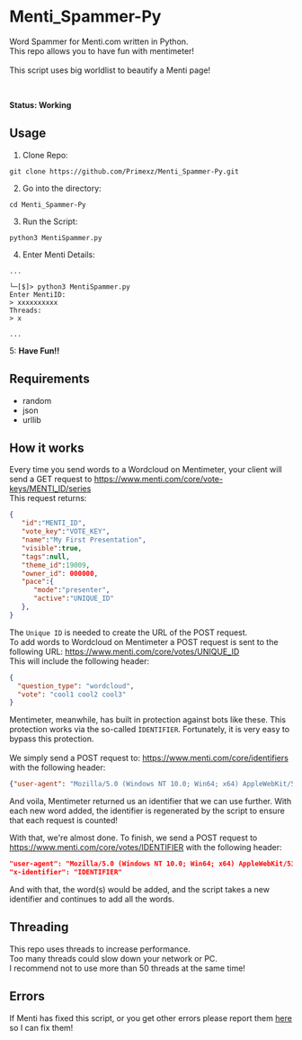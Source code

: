 # Menti_Spammer-Py

Word Spammer for Menti.com written in Python.<br>
This repo allows you to have fun with mentimeter!
<br><br>
This script uses big worldlist to beautify a Menti page!

<br>

**Status: Working**

## Usage
1. Clone Repo:
```
git clone https://github.com/Primexz/Menti_Spammer-Py.git
```

2. Go into the directory:
```
cd Menti_Spammer-Py
```

3. Run the Script:
```
python3 MentiSpammer.py
```

4. Enter Menti Details:
```
...

└─[$]> python3 MentiSpammer.py
Enter MentiID:
> xxxxxxxxxx
Threads:
> x

...
```
5: **Have Fun!!**

## Requirements
- random
- json
- urllib

## How it works
Every time you send words to a Wordcloud on Mentimeter, your client will send a GET request to https://www.menti.com/core/vote-keys/MENTI_ID/series
<br>This request returns:
```json
{
   "id":"MENTI_ID",
   "vote_key":"VOTE_KEY",
   "name":"My First Presentation",
   "visible":true,
   "tags":null,
   "theme_id":19009,
   "owner_id": 000000,
   "pace":{
      "mode":"presenter",
      "active":"UNIQUE_ID"
   },
}
```

The ``Unique ID`` is needed to create the URL of the POST request.
<br> To add words to Wordcloud on Mentimeter a POST request is sent to the following URL: https://www.menti.com/core/votes/UNIQUE_ID
<br>
This will include the following header:
```json
{
  "question_type": "wordcloud",
  "vote": "cool1 cool2 cool3"
}

```
Mentimeter, meanwhile, has built in protection against bots like these. This protection works via the so-called ``ÌDENTIFIER``.
Fortunately, it is very easy to bypass this protection.
<br><br>
We simply send a POST request to: https://www.menti.com/core/identifiers
with the following header:

```json
{"user-agent": "Mozilla/5.0 (Windows NT 10.0; Win64; x64) AppleWebKit/537.36 (KHTML, like Gecko) Chrome/92.0.4515.159 Safari/537.36"}
```
And voila, Mentimeter returned us an identifier that we can use further. With each new word added, the identifier is regenerated by the script to ensure that each request is counted!

With that, we're almost done. To finish, we send a POST request to https://www.menti.com/core/votes/IDENTIFIER with the following header: 
```json
"user-agent": "Mozilla/5.0 (Windows NT 10.0; Win64; x64) AppleWebKit/537.36 (KHTML, like Gecko) Chrome/92.0.4515.159 Safari/537.36",
"x-identifier": "IDENTIFIER"
```
And with that, the word(s) would be added, and the script takes a new identifier and continues to add all the words.

## Threading
This repo uses threads to increase performance.<br>
Too many threads could slow down your network or PC.<br>
I recommend not to use more than 50 threads at the same time!

## Errors
If Menti has fixed this script, or you get other errors please report them [here](https://github.com/Primexz/Menti_Spammer-Py/issues) so I can fix them!



